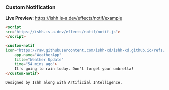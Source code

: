 ### Custom Notification
**Live Preview**: https://ishh.is-a.dev/effects/notif/example
```html
<script
src="https://ishh.is-a.dev/effects/notif/notif.js">
</script>

<custom-notif 
icon="https://raw.githubusercontent.com/ishh-xd/ishh-xd.github.io/refs/heads/main/effects/notif/eg_icon.png" 
    app-name="WeatherApp" 
    title="Weather Update" 
    time="54 mins ago">
    It's going to rain today. Don't forget your umbrella!
</custom-notif>
```
`Designed by Ishh along with Artificial Intelligence.`
